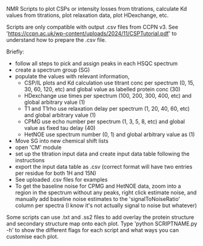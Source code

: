 NMR Scripts to plot CSPs or intensity losses from titrations, calculate Kd values from titrations,  plot relaxation data, plot HDexchange, etc.

Scripts are only compatible with output .csv files from CCPN v3. See 'https://ccpn.ac.uk/wp-content/uploads/2024/11/CSPTutorial.pdf' to understand how to prepare the .csv file.

Briefly:
- follow all steps to pick and assign peaks in each HSQC spectrum
- create a spectrum group (SG)
- populate the values with relevant information,
  - CSP/IL plots and Kd calculation use titrant conc per spectrum (0, 15, 30, 60, 120, etc) and global value as labelled protein conc (30)
  - HDexchange use times per spectrum (100, 200, 300, 400, etc) and global arbitrary value (1)
  - T1 and T1rho use relaxation delay per spectrum (1, 20, 40, 60, etc) and global arbitrary value (1)
  - CPMG use echo number per spectrum (1, 3, 5, 8, etc) and global value as fixed tau delay (40)
  - HetNOE use spectrum number (0, 1) and global arbitrary value as (1)
- Move SG into new chemical shift lists
- open 'CM' module
- set up the titration input data and create input data table following the instructions
- export the input data table as .csv (correct format will have two entries per residue for both 1H and 15N)
-   See uploaded .csv files for examples
- To get the baseline noise for CPMG and HetNOE data, zoom into a region in the spectrum without any peaks, right click estimate noise, and manually add baseline noise estimates to the 'signalToNoiseRatio' column per spectra (I know it's not actually signal to noise but whatever)

Some scripts can use .txt and .ss2 files to add overlay the protein structure and secondary structure map onto each plot. Type 'python SCRIPTNAME.py -h' to show the different flags for each script and what ways you can customise each plot.
